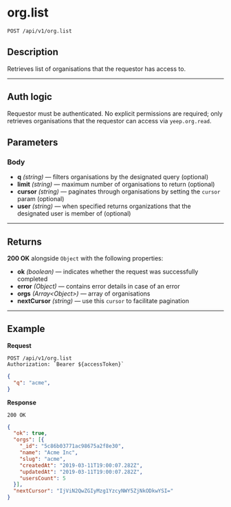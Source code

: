 # org.list

`POST /api/v1/org.list`

## Description

Retrieves list of organisations that the requestor has access to.

***

## Auth logic

Requestor must be authenticated. No explicit permissions are required; only retrieves organisations that the requestor can access via `yeep.org.read`.

## Parameters

### Body

- **q** _(string)_ — filters organisations by the designated query (optional)
- **limit** _(string)_ — maximum number of organisations to return (optional)
- **cursor** _(string)_ — paginates through organisations by setting the `cursor` param (optional)
- **user** _(string)_ — when specified returns organizations that the designated user is member of (optional)

***

## Returns

**200 OK** alongside `Object` with the following properties:

- **ok** _(boolean)_ — indicates whether the request was successfully completed
- **error** _(Object)_ — contains error details in case of an error
- **orgs** _(Array\<Object>)_ — array of organisations
- **nextCursor** _(string)_ — use this `cursor` to facilitate pagination

***

## Example

**Request**

```
POST /api/v1/org.list
Authorization: `Bearer ${accessToken}`
```

``` json
{
  "q": "acme",
}
```

**Response**

`200 OK`

``` json
{
  "ok": true,
  "orgs": [{
    "_id": "5c86b03771ac98675a2f8e30",
    "name": "Acme Inc",
    "slug": "acme",
    "createdAt": "2019-03-11T19:00:07.282Z",
    "updatedAt": "2019-03-11T19:00:07.282Z",
    "usersCount": 5
  }],
  "nextCursor": "IjViN2QwZGIyMzg1YzcyNWY5ZjNkODkwYSI="
}
```
